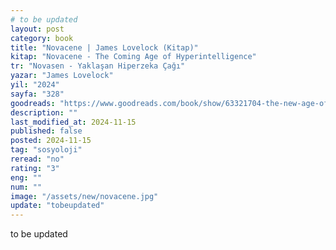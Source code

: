 ```yaml
---
# to be updated
layout: post
category: book
title: "Novacene | James Lovelock (Kitap)"
kitap: "Novacene - The Coming Age of Hyperintelligence"
tr: "Novasen - Yaklaşan Hiperzeka Çağı"
yazar: "James Lovelock"
yil: "2024"
sayfa: "328"
goodreads: "https://www.goodreads.com/book/show/63321704-the-new-age-of-catastrophe"
description: ""
last_modified_at: 2024-11-15
published: false
posted: 2024-11-15
tag: "sosyoloji"
reread: "no"
rating: "3"
eng: ""
num: ""
image: "/assets/new/novacene.jpg"
update: "tobeupdated"
---
```


to be updated

